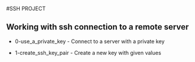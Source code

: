 #SSH PROJECT

## Working with ssh connection to a remote server

* 0-use_a_private_key - Connect to a server with a private key

* 1-create_ssh_key_pair - Create a new key with given values
